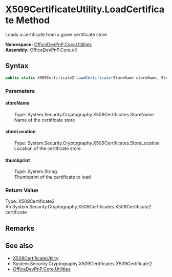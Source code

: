 # X509CertificateUtility.LoadCertificate Method  
 Loads a certificate from a given certificate store   

**Namespace:** [OfficeDevPnP.Core.Utilities](OfficeDevPnP.Core.Utilities.md)  
**Assembly:** OfficeDevPnP.Core.dll  
## Syntax
```C#
public static X509Certificate2 LoadCertificate(StoreName storeName, StoreLocation storeLocation, String thumbprint)
```
### Parameters
#### storeName  
&emsp;&emsp;Type: System.Security.Cryptography.X509Certificates.StoreName  
&emsp;&emsp;Name of the certificate store  

  

#### storeLocation  
&emsp;&emsp;Type: System.Security.Cryptography.X509Certificates.StoreLocation  
&emsp;&emsp;Location of the certificate store  

  

#### thumbprint  
&emsp;&emsp;Type: System.String  
&emsp;&emsp;Thumbprint of the certificate to load  

  

### Return Value
Type: X509Certificate2  
An System.Security.Cryptography.X509Certificates.X509Certificate2 certificate  


## Remarks
  
## See also
- [X509CertificateUtility](OfficeDevPnP.Core.Utilities.X509CertificateUtility.md) 
- System.Security.Cryptography.X509Certificates.X509Certificate2
- [OfficeDevPnP.Core.Utilities](OfficeDevPnP.Core.Utilities.md) 
